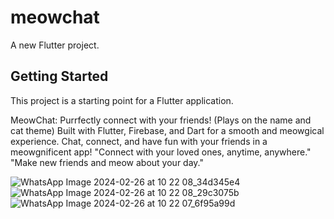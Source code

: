 # meowchat

A new Flutter project.

## Getting Started

This project is a starting point for a Flutter application.

MeowChat: Purrfectly connect with your friends! (Plays on the name and cat theme)
Built with Flutter, Firebase, and Dart for a smooth and meowgical experience. Chat, connect, and have fun with your friends in a meowgnificent app!
"Connect with your loved ones, anytime, anywhere."
"Make new friends and meow about your day."


![WhatsApp Image 2024-02-26 at 10 22 08_34d345e4](https://github.com/1CaptainPeroxide/meowchat1/assets/142601437/6441f182-8cb7-4566-a5b7-f5ddbe6dd9f4)
![WhatsApp Image 2024-02-26 at 10 22 08_29c3075b](https://github.com/1CaptainPeroxide/meowchat1/assets/142601437/61b2f7ad-14a5-4349-8c69-d511495f6349)
![WhatsApp Image 2024-02-26 at 10 22 07_6f95a99d](https://github.com/1CaptainPeroxide/meowchat1/assets/142601437/5e6005fd-545c-4c1d-96ea-2a3f508b3dec)

